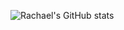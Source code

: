 ![Rachael's GitHub stats](https://github-readme-stats.vercel.app/api?username=rachaelkoestartyo&count_private=true&hide=stars&theme=solarized-light)

<!--
**rachaelkoestartyo/rachaelkoestartyo** is a ✨ _special_ ✨ repository because its `README.md` (this file) appears on your GitHub profile.

Here are some ideas to get you started:

- 🔭 I’m currently working on ...
- 🌱 I’m currently learning ...
- 👯 I’m looking to collaborate on ...
- 🤔 I’m looking for help with ...
- 💬 Ask me about ...
- 📫 How to reach me: ...
- 😄 Pronouns: ...
- ⚡ Fun fact: ...
-->
